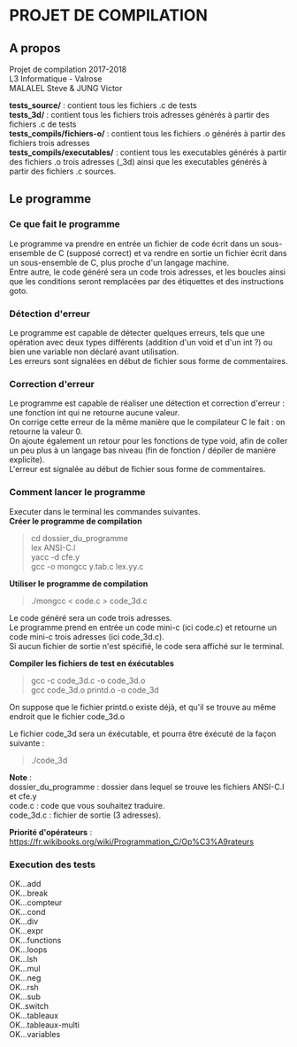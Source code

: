 # PROJET DE COMPILATION
## A propos
Projet de compilation 2017-2018  
L3 Informatique - Valrose  
MALALEL Steve & JUNG Victor  
  
**tests_source/** : contient tous les fichiers .c de tests  
**tests_3d/** : contient tous les fichiers trois adresses générés à partir des fichiers .c de tests  
**tests_compils/fichiers-o/** : contient tous les fichiers .o générés à partir des fichiers trois adresses  
**tests_compils/executables/** : contient tous les executables générés à partir des fichiers .o trois adresses (\_3d) ainsi que les executables générés à partir des fichiers .c sources.  
  
## Le programme
### Ce que fait le programme
Le programme va prendre en entrée un fichier de code écrit dans un sous-ensemble de C (supposé correct) et va rendre en sortie un fichier écrit dans un sous-ensemble de C, plus proche d'un langage machine.  
Entre autre, le code généré sera un code trois adresses, et les boucles ainsi que les conditions seront remplacées par des étiquettes et des instructions goto.  
  
### Détection d'erreur
Le programme est capable de détecter quelques erreurs, tels que une opération avec deux types différents (addition d'un void et d'un int ?) ou bien une variable non déclaré avant utilisation.  
Les erreurs sont signalées en début de fichier sous forme de commentaires.  

### Correction d'erreur  
Le programme est capable de réaliser une détection et correction d'erreur : une fonction int qui ne retourne aucune valeur.  
On corrige cette erreur de la même manière que le compilateur C le fait : on retourne la valeur 0.  
On ajoute également un retour pour les fonctions de type void, afin de coller un peu plus à un langage bas niveau (fin de fonction / dépiler de manière explicite).  
L'erreur est signalée au début de fichier sous forme de commentaires.  
  
### Comment lancer le programme
Executer dans le terminal les commandes suivantes.  
**Créer le programme de compilation**  
> cd dossier_du_programme  
> lex ANSI-C.l  
> yacc -d cfe.y  
> gcc -o mongcc y.tab.c lex.yy.c  
  
**Utiliser le programme de compilation**
> ./mongcc < code.c > code_3d.c  

Le code généré sera un code trois adresses.  
Le programme prend en entrée un code mini-c (ici code.c) et retourne un code mini-c trois adresses (ici code_3d.c).  
Si aucun fichier de sortie n'est spécifié, le code sera affiché sur le terminal.  

**Compiler les fichiers de test en éxécutables**
> gcc -c code_3d.c -o code_3d.o  
> gcc code_3d.o printd.o -o code_3d  

On suppose que le fichier printd.o existe déjà, et qu'il se trouve au même endroit que le fichier code_3d.o  
  
Le fichier code_3d sera un éxécutable, et pourra être éxécuté de la façon suivante :  
> ./code_3d  

**Note** :  
dossier_du_programme : dossier dans lequel se trouve les fichiers ANSI-C.l et cfe.y  
code.c : code que vous souhaitez traduire.  
code_3d.c : fichier de sortie (3 adresses).  

**Priorité d'opérateurs** : https://fr.wikibooks.org/wiki/Programmation_C/Op%C3%A9rateurs

### Execution des tests
OK...add  
OK...break  
OK...compteur  
OK...cond  
OK...div  
OK...expr  
OK...functions  
OK...loops  
OK...lsh  
OK...mul  
OK...neg  
OK...rsh  
OK...sub  
OK..switch  
OK...tableaux  
OK...tableaux-multi  
OK...variables  
